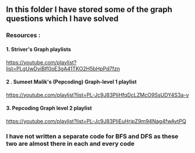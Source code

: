 ## In this folder I have stored some of the graph questions which I have solved

### Resources : 

#### 1. Striver's Graph playlists

https://youtube.com/playlist?list=PLgUwDviBIf0oE3gA41TKO2H5bHpPd7fzn

#### 2 . Sumeet Malik's (Pepcoding) Graph-level 1 playlist 

https://youtube.com/playlist?list=PL-Jc9J83PIiHfqDcLZMcO9SsUDY4S3a-v

#### 3. Pepcoding Graph level 2 playlist

https://youtube.com/playlist?list=PL-Jc9J83PIiEuHrjpZ9m94Nag4fwAvtPQ


### I have not written a separate code for BFS and DFS as these two are almost there in each and every code